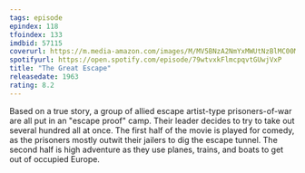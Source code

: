 ```yaml
---
tags: episode
epindex: 118
tfoindex: 133
imdbid: 57115
coverurl: https://m.media-amazon.com/images/M/MV5BNzA2NmYxMWUtNzBlMC00MWM2LTkwNmQtYTFlZjQwODNhOWE0XkEyXkFqcGdeQXVyNTIzOTk5ODM@._V1_SX202_CR0,0,202,300_.jpg
spotifyurl: https://open.spotify.com/episode/79wtvxkFlmcpqvtGUwjVxP
title: "The Great Escape"
releasedate: 1963
rating: 8.2
---
```


Based on a true story, a group of allied escape artist-type prisoners-of-war are all put in an "escape proof" camp. Their leader decides to try to take out several hundred all at once. The first half of the movie is played for comedy, as the prisoners mostly outwit their jailers to dig the escape tunnel. The second half is high adventure as they use planes, trains, and boats to get out of occupied Europe.